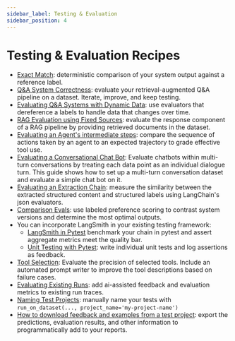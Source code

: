 ```yaml
---
sidebar_label: Testing & Evaluation
sidebar_position: 4 
---
```

# Testing & Evaluation Recipes

- [Exact Match](./exact-match/exact_match.ipynb): deterministic comparison of your system output against a reference label.
- [Q&A System Correctness](./qa-correctness/qa-correctness.ipynb): evaluate your retrieval-augmented Q&A pipeline on a dataset. Iterate, improve, and keep testing.
- [Evaluating Q&A Systems with Dynamic Data](./dynamic-data/testing_dynamic_data.ipynb): use evaluators that dereference a labels to handle data that changes over time.
- [RAG Evaluation using Fixed Sources](./using-fixed-sources/using_fixed_sources.ipynb): evaluate the response component of a RAG pipeline by providing retrieved documents in the dataset.
- [Evaluating an Agent's intermediate steps](./agent_steps/evaluating_agents.ipynb): compare the sequence of actions taken by an agent to an expected trajectory to grade effective tool use.
- [Evaluating a Conversational Chat Bot](./chat-single-turn/chat_evaluation_single_turn.ipynb): Evaluate chatbots within multi-turn conversations by treating each data point as an individual dialogue turn. This guide shows how to set up a multi-turn conversation dataset and evaluate a simple chat bot on it.
- [Evaluating an Extraction Chain](./data-extraction/contract-extraction.ipynb): measure the similarity between the extracted structured content and structured labels using LangChain's json evaluators.
- [Comparison Evals](./comparing-runs/comparing-qa.ipynb): use labeled preference scoring to contrast system versions and determine the most optimal outputs.
- You can incorporate LangSmith in your existing testing framework:
    - [LangSmith in Pytest](./pytest/) benchmark your chain in pytest and assert aggregate metrics meet the quality bar.
    - [Unit Testing with Pytest](./pytest-ut/): write individual unit tests and log assertions as feedback.
- [Tool Selection](./tool-selection/tool-selection.ipynb): Evaluate the precision of selected tools. Include an automated prompt writer to improve the tool descriptions based on failure cases.
- [Evaluating Existing Runs](./evaluate-existing-test-project/evaluate_runs.ipynb): add ai-assisted feedback and evaluation metrics to existing run traces.
- [Naming Test Projects](./naming-test-projects/naming-test-projects.md): manually name your tests with `run_on_dataset(..., project_name='my-project-name')`
- [How to download feedback and examples from a test project](./download-feedback-and-examples/download_example.ipynb): export the predictions, evaluation results, and other information to programmatically add to your reports.